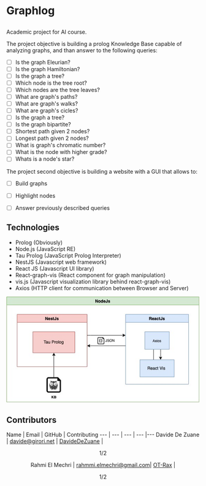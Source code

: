 # Graphlog
##
Academic project for AI course.

The project objective is building a prolog Knowledge Base capable of analyzing graphs, and than answer to the following queries:

 - [ ] Is the graph Eleurian?
 - [ ] Is the graph Hamiltonian?
 - [ ] Is the graph a tree?
 - [ ] Which node is the tree root? 
 - [ ] Which nodes are the tree leaves?
 - [ ] What are graph's paths?
 - [ ] What are graph's walks?
 - [ ] What are graph's cicles?
 - [ ] Is the graph a tree?
 - [ ] Is the graph bipartite?
 - [ ] Shortest path given 2 nodes?
 - [ ] Longest path given 2 nodes?
 - [ ] What is graph's chromatic number?
 - [ ] What is the node with higher grade?
 - [ ] Whats is a node's star?

The project second objective is building a website with a GUI that allows to:
 
 - [ ] Build graphs
 - [ ] Highlight nodes
 - [ ] Answer previously described queries


## Technologies

- Prolog (Obviously)
- Node.js (JavaScript RE)
- Tau Prolog (JavaScript Prolog Interpreter)
- NestJS (Javascript web framework)
- React JS (Javascript UI library)
- React-graph-vis (React component for graph manipulation)
- vis.js (Javascript visualization library behind react-graph-vis)
- Axios (HTTP client for communication between Browser and Server)

![Graphlog Scheme](/docs/images/scheme.jpg "Graphlog Scheme")

## Contributors

Name | Email | GitHub | Contributing
--- | --- | --- | --- |--- 
Davide De Zuane | <davide@girori.net> |  [DavideDeZuane](https://github.com/DavideDeZuane) | <p align="center">1/2<p align="center">
Rahmi El Mechri | <rahmmi.elmechri@gmail.com>|  [OT-Rax](https://github.com/OT-Rax) | <p align="center">1/2<p align="center">
